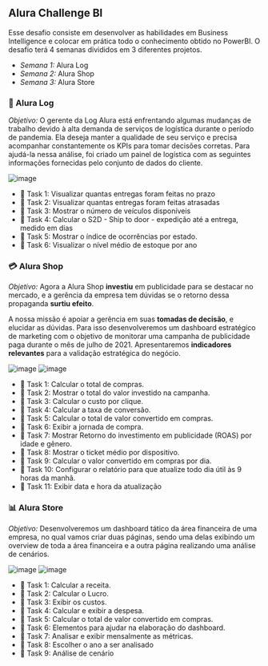 ## Alura Challenge BI

Esse desafio consiste em desenvolver as habilidades em  Business Intelligence e colocar em prática todo o conhecimento obtido no PowerBI. O desafio terá 4 semanas divididos em 3 diferentes projetos.
 
 * *Semana 1:* Alura Log
 * *Semana 2:* Alura Shop
 * *Semana 3:* Alura Store

### :truck: Alura Log
*Objetivo:* O gerente da Log Alura está enfrentando algumas mudanças de trabalho devido à alta demanda de serviços de logística durante o período de pandemia. Ela deseja manter a qualidade de seu serviço e precisa acompanhar constantemente os KPIs para tomar decisões corretas. Para ajudá-la nessa análise, foi criado um painel de logística com as seguintes informações fornecidas pelo conjunto de dados do cliente.

![image](https://user-images.githubusercontent.com/61653788/133706215-a54765b2-e9c2-4cc3-9e19-6af638f122c0.png)

  * :brain:	 Task 1: Visualizar quantas entregas foram feitas no prazo
  * :brain:	 Task 2: Visualizar quantas entregas foram feitas atrasadas
  * :brain:	 Task 3: Mostrar o número de veículos disponíveis
  * :brain:  Task 4: Calcular o S2D - Ship to door - expedição até a entrega, medido em dias
  * :brain:  Task 5: Mostrar o índice de ocorrências por estado.
  * :brain:  Task 6: Visualizar o nível médio de estoque por ano


### :credit_card: Alura Shop
*Objetivo:* Agora a Alura Shop **investiu** em publicidade para se destacar no mercado, e a gerência da empresa tem dúvidas se o retorno dessa propaganda **surtiu efeito**.

A nossa missão é apoiar a gerência em suas **tomadas de decisão**, e elucidar as dúvidas. Para isso desenvolveremos um dashboard estratégico de marketing com o objetivo de monitorar uma campanha de publicidade paga durante o mês de julho de 2021. Apresentaremos **indicadores relevantes** para a validação estratégica do negócio.

![image](https://user-images.githubusercontent.com/61653788/136128517-081c3a91-c720-49d3-a7f3-0ccc4804c6f9.png)
![image](https://user-images.githubusercontent.com/61653788/136128736-26ac6dee-68fd-4211-b024-8c3e30cd4dd5.png)

  * :brain:	 Task 1: Calcular o total de compras.
  * :brain:	 Task 2: Mostrar o total do valor investido na campanha.
  * :brain:	 Task 3: Calcular o custo por clique.
  * :brain:  Task 4: Calcular a taxa de conversão.
  * :brain:  Task 5: Calcular o total de valor convertido em compras.
  * :brain:  Task 6: Exibir a jornada de compra.
  * :brain:  Task 7: Mostrar Retorno do investimento em publicidade (ROAS) por idade e gênero.
  * :brain:  Task 8: Mostrar o ticket médio por dispositivo.
  * :brain:  Task 9: Calcular o valor convertido em compras por dia.
  * :brain:  Task 10: Configurar o relatório para que atualize todo dia útil às 9 horas da manhã.
  * :brain:  Task 11: Exibir data e hora da atualização

### :bar_chart: Alura Store
*Objetivo:* Desenvolveremos um dashboard tático da área financeira de uma empresa, no qual vamos criar duas páginas, sendo uma delas exibindo um overview de toda a área financeira e a outra página  realizando uma análise de cenários.

![image](https://user-images.githubusercontent.com/61653788/136129256-476e9b7e-1d1d-4668-a56f-6d5be6ac3a88.png)
![image](https://user-images.githubusercontent.com/61653788/136129322-823933c1-fb6d-413b-8266-58207b49b5d9.png)

  * :brain:	 Task 1: Calcular a receita.
  * :brain:	 Task 2: Calcular o Lucro.
  * :brain:	 Task 3: Exibir os custos.
  * :brain:  Task 4: Calcular e exibir a despesa.
  * :brain:  Task 5: Calcular o total de valor convertido em compras.
  * :brain:  Task 6: Elementos para ajudar na elaboração do dashboard.
  * :brain:  Task 7: Analisar e exibir mensalmente as métricas.
  * :brain:  Task 8: Escolher o ano a ser analisado
  * :brain:  Task 9: Análise de cenário
